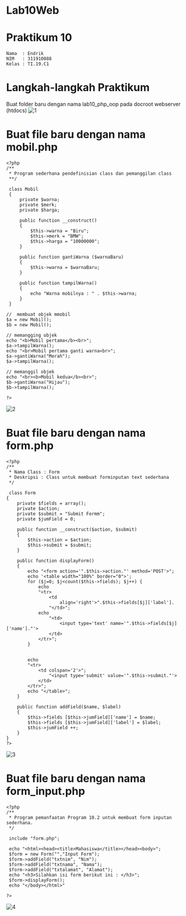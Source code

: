 # Lab10Web
# Praktikum 10

~~~
Nama  : Endrik
NIM   : 311910088
Kelas : TI.19.C1
~~~

# Langkah-langkah Praktikum
Buat folder baru dengan nama lab10_php_oop pada docroot webserver (htdocs)
![1](https://user-images.githubusercontent.com/81820421/122060254-9e47b000-ce17-11eb-964f-3ce699fa5cfa.JPG)
# Buat file baru dengan nama mobil.php
~~~
<?php 
/**
 * Program sederhana pendefinisian class dan pemanggilan class
 **/

 class Mobil
 {
     private $warna;
     private $merk;
     private $harga;

     public function __construct()
     {
         $this->warna = "Biru";
         $this->merk = "BMW";
         $this->harga = "10000000";
     }

     public function gantiWarna ($warnaBaru)
     {
         $this->warna = $warnaBaru;
     }

     public function tampilWarna()
     {
         echo "Warna mobilnya : " . $this->warna;
     }
 }

//  membuat objek mmobil
$a = new Mobil();
$b = new Mobil();

// memangging objek
echo "<b>Mobil pertama</b><br>";
$a->tampilWarna();
echo "<br>Mobil pertama ganti warna<br>";
$a->gantiWarna("Merah");
$a->tampilWarna();

// memanggil objek
echo "<br><b>Mobil kedua</b><br>";
$b->gantiWarna("Hijau");
$b->tampilWarna();

?>
~~~
![2](https://user-images.githubusercontent.com/81820421/122060763-11e9bd00-ce18-11eb-8893-5b028baf4fb3.JPG)

# Buat file baru dengan nama form.php
~~~
<?php 
/**
 * Nama Class : Form
 * Deskripsi : Class untuk membuat forminputan text sederhana
 */

 class Form
{
    private $fields = array();
    private $action;
    private $submit = "Submit Formm";
    private $jumField = 0;

    public function __construct($action, $submit)
    {
        $this->action = $action;
        $this->submit = $submit;
    }

    public function displayForm()
    {
        echo "<form action='".$this->action."' method='POST'>";
        echo '<table width="100%" border="0">';
        for ($j=0; $j<count($this->fields); $j++) {
            echo 
            "<tr>
                <td
                    align='right'>".$this->fields[$j]['label'].
                "</td>";
            echo 
                "<td>
                    <input type='text' name='".$this->fields[$j]['name']."'>
                </td>
            </tr>";
        }

    
        echo
        "<tr>
            <td colspan='2'>";
                "<input type='submit' value='".$this->submit."'>
            </td>
        </tr>";
        echo "</table>";
    }

    public function addField($name, $label)
    {
        $this->fields [$this->jumField]['name'] = $name;
        $this->fields [$this->jumField]['label'] = $label;
        $this->jumField ++;
    }
}
?>
~~~
![3](https://user-images.githubusercontent.com/81820421/122061137-6ee57300-ce18-11eb-94a8-449800d1fe0d.JPG)

# Buat file baru dengan nama form_input.php
~~~
<?php 
/**
 * Program pemanfaatan Program 10.2 untuk membuat form inputan sederhana.
 */

 include "form.php";

 echo "<html><head><title>Mahasiswa</title></head><body>";
 $form = new Form("","Input Form");
 $form->addField("txtnim", "Nim");
 $form->addField("txtnama", "Nama");
 $form->addField("txtalamat", "Alamat");
 echo "<h3>Silahkan isi form berikut ini : </h3>";
 $form->displayForm();
 echo "</body></html>"

?>
~~~
![4](https://user-images.githubusercontent.com/81820421/122061489-c1bf2a80-ce18-11eb-8b1b-37e31e294d3a.JPG)



